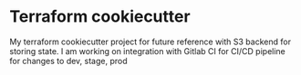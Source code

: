 # Terraform cookiecutter

My terraform cookiecutter project for future reference with S3 backend for storing state. I am working on integration with Gitlab CI for CI/CD pipeline for changes to dev, stage, prod


